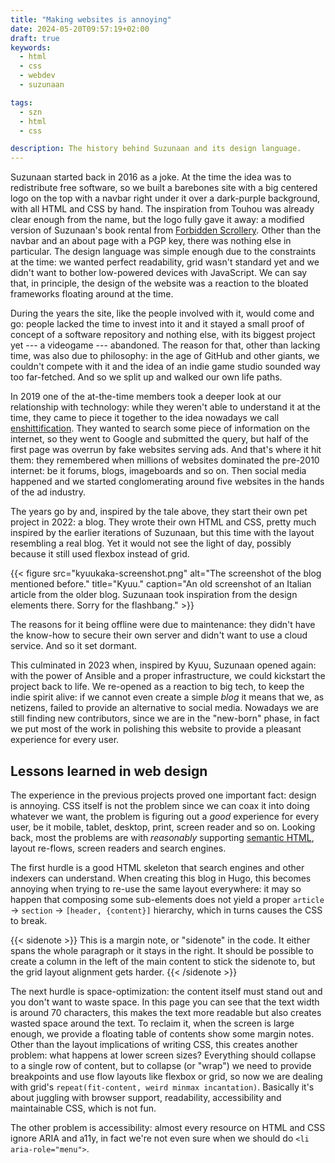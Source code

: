 ```yaml
---
title: "Making websites is annoying"
date: 2024-05-20T09:57:19+02:00
draft: true
keywords:
  - html
  - css
  - webdev
  - suzunaan

tags:
  - szn
  - html
  - css

description: The history behind Suzunaan and its design language.
---
```


Suzunaan started back in 2016 as a joke.
At the time the idea was to redistribute free software, so we built a barebones
site with a big centered logo on the top with a navbar right under it
over a dark-purple background, with all HTML and CSS by hand.
The inspiration from Touhou was already clear enough from the name, but the logo
fully gave it away:
a modified version of Suzunaan's book rental from
[Forbidden Scrollery](https://en.touhouwiki.net/wiki/Forbidden_Scrollery).
Other than the navbar and an about page with a PGP key, there was nothing else
in particular.
The design language was simple enough due to the constraints at the time:
we wanted perfect readability, grid wasn't standard yet and we didn't want to
bother low-powered devices with JavaScript.
We can say that, in principle, the design of the website was a reaction to
the bloated frameworks floating around at the time.

During the years the site, like the people involved with it, would come and go:
people lacked the time to invest into it and it stayed a small proof of
concept of a software repository and nothing else, with its biggest project yet
--- a videogame --- abandoned.
The reason for that, other than lacking time, was also due to philosophy:
in the age of GitHub and other giants, we couldn't compete with it and the
idea of an indie game studio sounded way too far-fetched.
And so we split up and walked our own life paths.

In 2019 one of the at-the-time members took a deeper look at our relationship with
technology:
while they weren't able to understand it at the time, they came to
piece it together to the idea nowadays we call
[enshittification](https://pluralistic.net/2023/01/21/potemkin-ai/).
They wanted to search some piece of information on the internet, so
they went to Google and submitted the query, but half of the first page
was overrun by fake websites serving ads.
And that's where it hit them:
they remembered when millions of websites dominated the pre-2010 internet:
be it forums, blogs, imageboards and so on.
Then social media happened and we started conglomerating around five websites
in the hands of the ad industry.

The years go by and, inspired by the tale above, they start their own pet project
in 2022: a blog.
They wrote their own HTML and CSS, pretty much inspired by the earlier
iterations of Suzunaan, but this time with the layout resembling a real blog.
Yet it would not see the light of day, possibly because it still used flexbox
instead of grid.

{{< figure src="kyuukaka-screenshot.png" alt="The screenshot of the blog mentioned before."
    title="Kyuu."
    caption="An old screenshot of an Italian article from the older blog. Suzunaan took inspiration from the design elements there. Sorry for the flashbang." >}}

The reasons for it being offline were due to maintenance:
they didn't have the know-how to secure their own server and didn't want to use
a cloud service. And so it set dormant.

This culminated in 2023 when, inspired by Kyuu, Suzunaan opened again:
with the power of Ansible and a proper infrastructure, we could kickstart the
project back to life.
We re-opened as a reaction to big tech, to keep the indie spirit alive:
if we cannot even create a simple _blog_ it means that we, as netizens, failed
to provide an alternative to social media.
Nowadays we are still finding new contributors, since we are in the "new-born"
phase, in fact we put most of the work in polishing this website to
provide a pleasant experience for every user.

## Lessons learned in web design

The experience in the previous projects proved one important fact:
design is annoying.
CSS itself is not the problem since we can coax it into doing whatever we want,
the problem is figuring out a _good_ experience for every user, be it mobile,
tablet, desktop, print, screen reader and so on.
Looking back, most the problems are with _reasonably_ supporting
[semantic HTML](https://web.dev/learn/html/semantic-html/), layout re-flows,
screen readers and search engines.

The first hurdle is a good HTML skeleton that search engines and other
indexers can understand.
When creating this blog in Hugo, this becomes annoying when trying
to re-use the same layout everywhere:
it may so happen that composing some sub-elements does not yield a proper
`article` &RightArrow; `section` &RightArrow; `[header, {content}]` hierarchy,
which in turns causes the CSS to break.

{{< sidenote >}}
    This is a margin note, or "sidenote" in the code.
    It either spans the whole paragraph or it stays in the right.
    It should be possible to create a column in the left of the main content
    to stick the sidenote to, but the grid layout alignment gets harder.
{{< /sidenote >}}

The next hurdle is space-optimization:
the content itself must stand out and you don't want to waste space.
In this page you can see that the text width is around 70 characters, this
makes the text more readable but also creates wasted space around the text.
To reclaim it, when the screen is large enough, we provide a floating
table of contents show some margin notes.
Other than the layout implications of writing CSS, this creates another
problem:
what happens at lower screen sizes?
Everything should collapse to a single row of content, but to collapse
(or "wrap") we need to provide breakpoints and use flow layouts like
flexbox or grid, so now we are dealing with grid's
`repeat(fit-content, weird minmax incantation)`.
Basically it's about juggling with browser support, readability, accessibility
and maintainable CSS, which is not fun.

The other problem is accessibility:
almost every resource on HTML and CSS ignore ARIA and a11y, in fact we're not
even sure when we should do `<li aria-role="menu">`.
